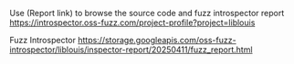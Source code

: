 Use (Report link) to browse the source code and fuzz introspector report https://introspector.oss-fuzz.com/project-profile?project=liblouis

Fuzz Introspector
https://storage.googleapis.com/oss-fuzz-introspector/liblouis/inspector-report/20250411/fuzz_report.html

